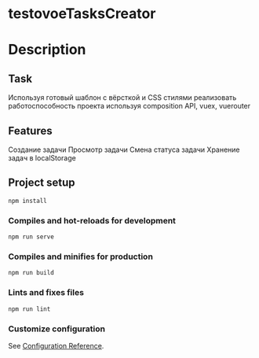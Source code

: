 # testovoeTasksCreator

# Description

## Task

Используя готовый шаблон с вёрсткой и CSS стилями реализовать работоспособность проекта используя composition API, vuex, vuerouter

## Features

Создание задачи 
Просмотр задачи
Смена статуса задачи
Хранение задач в localStorage

## Project setup
```
npm install
```

### Compiles and hot-reloads for development
```
npm run serve
```

### Compiles and minifies for production
```
npm run build
```

### Lints and fixes files
```
npm run lint
```

### Customize configuration
See [Configuration Reference](https://cli.vuejs.org/config/).
